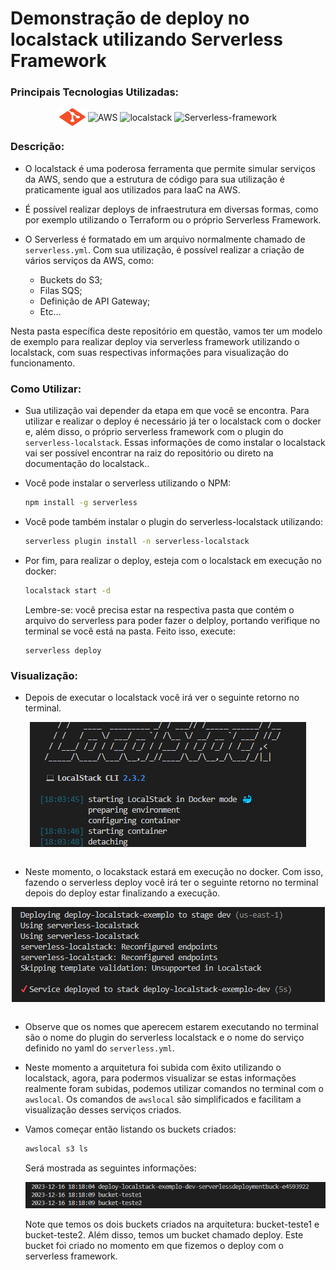 # Demonstração de deploy no localstack utilizando Serverless Framework

### Principais Tecnologias Utilizadas:
<div align="center">
  <img align="center" alt="Git" height="28" width="42" src="https://raw.githubusercontent.com/devicons/devicon/master/icons/git/git-original.svg">
  <img align="center" alt="AWS" height="28" width="42" src="https://upload.wikimedia.org/wikipedia/commons/thumb/9/93/Amazon_Web_Services_Logo.svg/1024px-Amazon_Web_Services_Logo.svg.png" />
  <img align="center" alt="localstack" height="28" width="42" src="https://avatars.githubusercontent.com/u/28732122?s=200&v=4"/>
  <img align="center" alt="Serverless-framework" height="28" width="42" src="https://user-images.githubusercontent.com/2752551/30405068-a7733b34-989e-11e7-8f66-7badaf1373ed.png">
</div>

### Descrição:
- O localstack é uma poderosa ferramenta que permite simular serviços da AWS, sendo que a estrutura de código para sua utilização é praticamente igual aos utilizados para IaaC na AWS.

- É possível realizar deploys de infraestrutura em diversas formas, como por exemplo utilizando o Terraform ou o próprio Serverless Framework.

- O Serverless é formatado em um arquivo normalmente chamado de ```serverless.yml```. Com sua utilização, é possível realizar a criação de vários serviços da AWS, como:
    - Buckets do S3;
    - Filas SQS;
    - Definição de API Gateway;
    - Etc...

Nesta pasta específica deste repositório em questão, vamos ter um modelo de exemplo para realizar deploy via serverless framework utilizando o localstack, com suas respectivas informações para visualização do funcionamento.

### Como Utilizar:
- Sua utilização vai depender da etapa em que você se encontra. Para utilizar e realizar o deploy é necessário já ter o localstack com o docker e, além disso, o próprio serverless framework com o plugin do ```serverless-localstack```. Essas informações de como instalar o localstack vai ser possível encontrar na raiz do repositório ou direto na documentação do localstack..

- Você pode instalar o serverless utilizando o NPM:
    ```bash
    npm install -g serverless
    ```
- Você pode também instalar o plugin do serverless-localstack utilizando:
    ```bash
    serverless plugin install -n serverless-localstack
    ```
- Por fim, para realizar o deploy, esteja com o localstack em execução no docker:
    ```bash
    localstack start -d
    ```
    Lembre-se: você precisa estar na respectiva pasta que contém o arquivo do serverless para poder fazer o delploy, portando verifique no terminal se você está na pasta. Feito isso, execute:
    ```
    serverless deploy
    ```

### Visualização:
- Depois de executar o localstack você irá ver o seguinte retorno no terminal.

<div align="center">
    <img align="center" alt="localstack" src="assets/image.png"/>
</div>
<br>

- Neste momento, o locakstack estará em execução no docker. Com isso, fazendo o serverless deploy você irá ter o seguinte retorno no terminal depois do deploy estar finalizando a execução.

<div align="center">
    <img align="center" alt="serverless" src="assets/image3.png"/>
</div>
<br>

- Observe que os nomes que aperecem estarem executando no terminal são o nome do plugin do serverless localstack e o nome do serviço definido no yaml do ```serverless.yml```.

- Neste momento a arquitetura foi subida com êxito utilizando o localstack, agora, para podermos visualizar se estas informações realmente foram subidas, podemos utilizar comandos no terminal com o ```awslocal```. Os comandos de ```awslocal``` são simplificados e facilitam a visualização desses serviços criados. 

- Vamos começar então listando os buckets criados:

    ```bash
    awslocal s3 ls
    ```
    Será mostrada as seguintes informações:
    <div align="center">
        <img align="center" alt="s3" src="assets/s3ls.png"/>
    </div>
    <br>
    Note que temos os dois buckets criados na arquitetura: bucket-teste1 e bucket-teste2. Além disso, temos um bucket chamado deploy. Este bucket foi criado no momento em que fizemos o deploy com o serverless framework.
    <br>
    <br>
